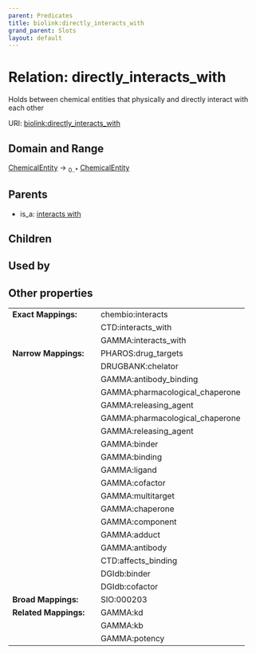 ```yaml
---
parent: Predicates
title: biolink:directly_interacts_with
grand_parent: Slots
layout: default
---
```


# Relation: directly_interacts_with


Holds between chemical entities that physically and directly interact with each other

URI: [biolink:directly_interacts_with](https://w3id.org/biolink/vocab/directly_interacts_with)

## Domain and Range

[ChemicalEntity](ChemicalEntity.md) ->  <sub>0..\*</sub> [ChemicalEntity](ChemicalEntity.md)

## Parents

 *  is_a: [interacts with](interacts_with.md)

## Children


## Used by


## Other properties

|  |  |  |
| --- | --- | --- |
| **Exact Mappings:** | | chembio:interacts |
|  | | CTD:interacts_with |
|  | | GAMMA:interacts_with |
| **Narrow Mappings:** | | PHAROS:drug_targets |
|  | | DRUGBANK:chelator |
|  | | GAMMA:antibody_binding |
|  | | GAMMA:pharmacological_chaperone |
|  | | GAMMA:releasing_agent |
|  | | GAMMA:pharmacological_chaperone |
|  | | GAMMA:releasing_agent |
|  | | GAMMA:binder |
|  | | GAMMA:binding |
|  | | GAMMA:ligand |
|  | | GAMMA:cofactor |
|  | | GAMMA:multitarget |
|  | | GAMMA:chaperone |
|  | | GAMMA:component |
|  | | GAMMA:adduct |
|  | | GAMMA:antibody |
|  | | CTD:affects_binding |
|  | | DGIdb:binder |
|  | | DGIdb:cofactor |
| **Broad Mappings:** | | SIO:000203 |
| **Related Mappings:** | | GAMMA:kd |
|  | | GAMMA:kb |
|  | | GAMMA:potency |

